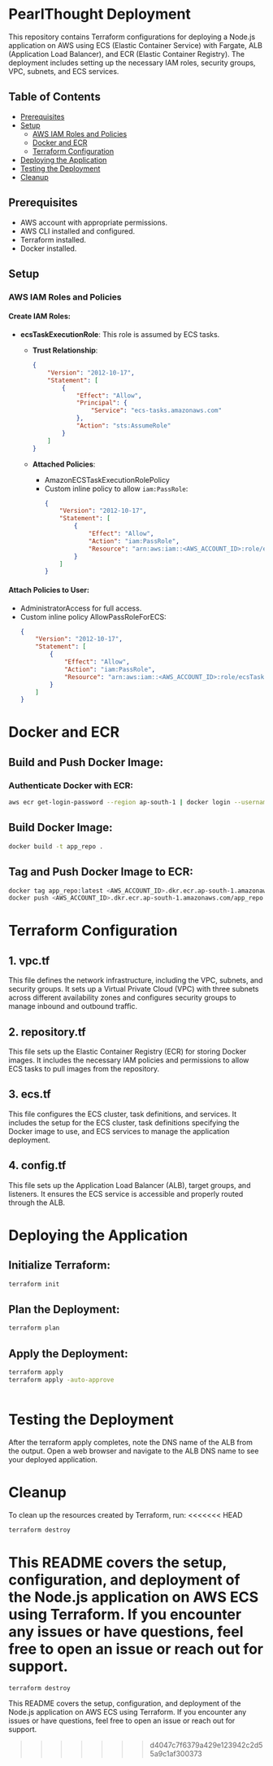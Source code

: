 # PearlThought Deployment

This repository contains Terraform configurations for deploying a Node.js application on AWS using ECS (Elastic Container Service) with Fargate, ALB (Application Load Balancer), and ECR (Elastic Container Registry). The deployment includes setting up the necessary IAM roles, security groups, VPC, subnets, and ECS services.

## Table of Contents

- [Prerequisites](#prerequisites)
- [Setup](#setup)
  - [AWS IAM Roles and Policies](#aws-iam-roles-and-policies)
  - [Docker and ECR](#docker-and-ecr)
  - [Terraform Configuration](#terraform-configuration)
- [Deploying the Application](#deploying-the-application)
- [Testing the Deployment](#testing-the-deployment)
- [Cleanup](#cleanup)

## Prerequisites

- AWS account with appropriate permissions.
- AWS CLI installed and configured.
- Terraform installed.
- Docker installed.

## Setup

### AWS IAM Roles and Policies

#### Create IAM Roles:

- **ecsTaskExecutionRole**: This role is assumed by ECS tasks.

  - **Trust Relationship**:
    ```json
    {
        "Version": "2012-10-17",
        "Statement": [
            {
                "Effect": "Allow",
                "Principal": {
                    "Service": "ecs-tasks.amazonaws.com"
                },
                "Action": "sts:AssumeRole"
            }
        ]
    }
    ```

  - **Attached Policies**:
    - AmazonECSTaskExecutionRolePolicy
    - Custom inline policy to allow `iam:PassRole`:
      ```json
      {
          "Version": "2012-10-17",
          "Statement": [
              {
                  "Effect": "Allow",
                  "Action": "iam:PassRole",
                  "Resource": "arn:aws:iam::<AWS_ACCOUNT_ID>:role/ecsTaskExecutionRole"
              }
          ]
      }
      ```

#### Attach Policies to User:

- AdministratorAccess for full access.
- Custom inline policy AllowPassRoleForECS:
  ```json
  {
      "Version": "2012-10-17",
      "Statement": [
          {
              "Effect": "Allow",
              "Action": "iam:PassRole",
              "Resource": "arn:aws:iam::<AWS_ACCOUNT_ID>:role/ecsTaskExecutionRole"
          }
      ]
  }


# Docker and ECR

## Build and Push Docker Image:

### Authenticate Docker with ECR:

```sh
aws ecr get-login-password --region ap-south-1 | docker login --username AWS --password-stdin <AWS_ACCOUNT_ID>.dkr.ecr.ap-south-1.amazonaws.com
```
## Build Docker Image:

```sh
docker build -t app_repo .

```
## Tag and Push Docker Image to ECR:

```sh
docker tag app_repo:latest <AWS_ACCOUNT_ID>.dkr.ecr.ap-south-1.amazonaws.com/app_repo:latest
docker push <AWS_ACCOUNT_ID>.dkr.ecr.ap-south-1.amazonaws.com/app_repo:latest


```

# Terraform Configuration

## 1. vpc.tf
This file defines the network infrastructure, including the VPC, subnets, and security groups. It sets up a Virtual Private Cloud (VPC) with three subnets across different availability zones and configures security groups to manage inbound and outbound traffic.

## 2. repository.tf
This file sets up the Elastic Container Registry (ECR) for storing Docker images. It includes the necessary IAM policies and permissions to allow ECS tasks to pull images from the repository.

## 3. ecs.tf
This file configures the ECS cluster, task definitions, and services. It includes the setup for the ECS cluster, task definitions specifying the Docker image to use, and ECS services to manage the application deployment.

## 4. config.tf
This file sets up the Application Load Balancer (ALB), target groups, and listeners. It ensures the ECS service is accessible and properly routed through the ALB.

# Deploying the Application

## Initialize Terraform:

```sh
terraform init


```

## Plan the Deployment:

```sh
terraform plan


```

## Apply the Deployment:

```sh
terraform apply
terraform apply -auto-approve



```

# Testing the Deployment

After the terraform apply completes, note the DNS name of the ALB from the output. Open a web browser and navigate to the ALB DNS name to see your deployed application.

# Cleanup

To clean up the resources created by Terraform, run:
<<<<<<< HEAD

```sh
terraform destroy
```

This README covers the setup, configuration, and deployment of the Node.js application on AWS ECS using Terraform. If you encounter any issues or have questions, feel free to open an issue or reach out for support.
=======

```sh
terraform destroy
```

This README covers the setup, configuration, and deployment of the Node.js application on AWS ECS using Terraform. If you encounter any issues or have questions, feel free to open an issue or reach out for support.
>>>>>>> d4047c7f6379a429e123942c2d55a9c1af300373
